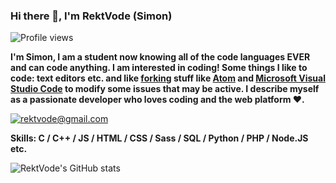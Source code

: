 ### **Hi there 👋, I'm RektVode (Simon)**
![Profile views](https://gpvc.arturio.dev/RektVode)

**I'm Simon, I am a student now knowing **all of the code languages EVER** and can code anything. I am interested in coding! Some things I like to code: text editors etc. and like [forking](https://docs.github.com/en/get-started/quickstart/fork-a-repo) stuff like [Atom](https://github.com/atom/atom#atom) and [Microsoft Visual Studio Code](https://github.com/microsoft/vscode) to modify some issues that may be active. I describe myself as a passionate developer who loves coding and the web platform ❤️.**

<a href="mailto:rektvode@gmail.com">![rektvode@gmail.com](https://img.shields.io/badge/Gmail-D14836?style=for-the-badge&logo=gmail&logoColor=lightblue)</a>

**Skills: C / C++ /  JS / HTML / CSS / Sass / SQL / Python / PHP / Node.JS etc.**

![RektVode's GitHub stats](https://github-readme-stats.vercel.app/api?username=RektVode&show_icons=true)   
